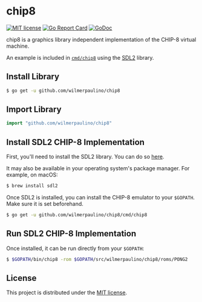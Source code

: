 # chip8

[![MIT license](https://img.shields.io/badge/license-MIT-blue.svg)](https://github.com/lightningnetwork/lnd/blob/master/LICENSE)
[![Go Report Card](https://goreportcard.com/badge/github.com/wilmerpaulino/chip8)](https://goreportcard.com/report/github.com/wilmerpaulino/chip8)
[![GoDoc](https://godoc.org/github.com/wilmerpaulino/chip8?status.svg)](https://godoc.org/github.com/wilmerpaulino/chip8?status.svg)

chip8 is a graphics library independent implementation of the CHIP-8 virtual machine.

An example is included in [`cmd/chip8`](https://github.com/wilmerpaulino/chip8/tree/master/cmd/chip8) using the [SDL2](https://www.libsdl.org/index.php) library.

## Install Library

```bash
$ go get -u github.com/wilmerpaulino/chip8
```

## Import Library

```go
import "github.com/wilmerpaulino/chip8"
```

## Install SDL2 CHIP-8 Implementation

First, you'll need to install the SDL2 library. You can do so [here](https://www.libsdl.org/download-2.0.php).

It may also be available in your operating system's package manager. For example, on macOS:

```bash
$ brew install sdl2
```

Once SDL2 is installed, you can install the CHIP-8 emulator to your `$GOPATH`. Make sure it is set beforehand.

```bash
$ go get -u github.com/wilmerpaulino/chip8/cmd/chip8
```

## Run SDL2 CHIP-8 Implementation

Once installed, it can be run directly from your `$GOPATH`:
```bash
$ $GOPATH/bin/chip8 -rom $GOPATH/src/wilmerpaulino/chip8/roms/PONG2
```

## License

This project is distributed under the [MIT license](https://github.com/wilmerpaulino/chip8/blob/master/LICENSE).
